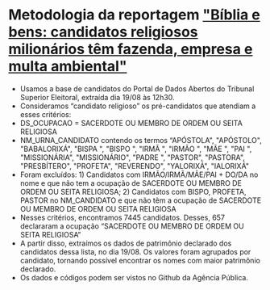 # Metodologia da reportagem ["Bíblia e bens: candidatos religiosos milionários têm fazenda, empresa e multa ambiental"](https://apublica.org/2024/08/biblia-e-bens-candidatos-religiosos-milionarios-tem-fazenda-empresa-e-multa-ambiental/)

- Usamos a base de candidatos do Portal de Dados Abertos do Tribunal Superior Eleitoral, extraída dia 19/08 às 12h30.
- Consideramos “candidato religioso” os pré-candidatos que atendiam a esses critérios:
- DS_OCUPACAO = SACERDOTE OU MEMBRO DE ORDEM OU SEITA RELIGIOSA
- NM_URNA_CANDIDATO contendo os termos “APÓSTOLA", "APÓSTOLO", "BABALORIXÁ", "BISPA ", "BISPO ", "IRMÃ ", "IRMÃO ", "MÃE ", "PAI ", "MISSIONÁRIA", "MISSIONÁRIO", "PADRE ", "PASTOR", "PASTORA", "PRESBÍTERO", "PROFETA", "REVERENDO", "YALORIXÁ", "IALORIXÁ"
- Foram excluídos: 1) Candidatos com IRMÃO/IRMÃ/MÃE/PAI + DO/DA no nome e que não tem a ocupação de SACERDOTE OU MEMBRO DE ORDEM OU SEITA RELIGIOSA; 2) Candidatos com BISPO, PROFETA, PASTOR no NM_CANDIDATO e que não têm a ocupação de SACERDOTE OU MEMBRO DE ORDEM OU SEITA RELIGIOSA
- Nesses critérios, encontramos 7445 candidatos. Desses, 657 declararam a ocupação “SACERDOTE OU MEMBRO DE ORDEM OU SEITA RELIGIOSA”
- A partir disso, extraímos os dados de patrimônio declarado dos candidatos dessa lista, no dia 19/08. Os valores foram agrupados por candidato, tornando possível encontrar os nomes com maior patrimônio declarado.
- Os dados e códigos podem ser vistos no Github da Agência Pública.

